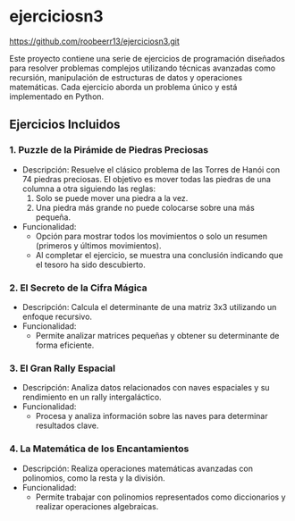 # ejerciciosn3
https://github.com/roobeerr13/ejerciciosn3.git

Este proyecto contiene una serie de ejercicios de programación diseñados para resolver problemas complejos utilizando técnicas avanzadas como recursión, manipulación de estructuras de datos y operaciones matemáticas. Cada ejercicio aborda un problema único y está implementado en Python.

## Ejercicios Incluidos

### 1. Puzzle de la Pirámide de Piedras Preciosas
   - Descripción: Resuelve el clásico problema de las Torres de Hanói con 74 piedras preciosas. El objetivo es mover todas las piedras de una columna a otra siguiendo las reglas:
     1. Solo se puede mover una piedra a la vez.
     2. Una piedra más grande no puede colocarse sobre una más pequeña.
   - Funcionalidad:
     - Opción para mostrar todos los movimientos o solo un resumen (primeros y últimos movimientos).
     - Al completar el ejercicio, se muestra una conclusión indicando que el tesoro ha sido descubierto.

### 2. El Secreto de la Cifra Mágica
   - Descripción: Calcula el determinante de una matriz 3x3 utilizando un enfoque recursivo.
   - Funcionalidad:
     - Permite analizar matrices pequeñas y obtener su determinante de forma eficiente.

### 3. El Gran Rally Espacial
   - Descripción: Analiza datos relacionados con naves espaciales y su rendimiento en un rally intergaláctico.
   - Funcionalidad:
     - Procesa y analiza información sobre las naves para determinar resultados clave.

### 4. La Matemática de los Encantamientos
   - Descripción: Realiza operaciones matemáticas avanzadas con polinomios, como la resta y la división.
   - Funcionalidad:
     - Permite trabajar con polinomios representados como diccionarios y realizar operaciones algebraicas.
